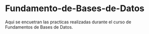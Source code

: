 # Fundamento-de-Bases-de-Datos
Aqui se encuetran las practicas realizadas durante el curso de Fundamentos de Bases de Datos.
